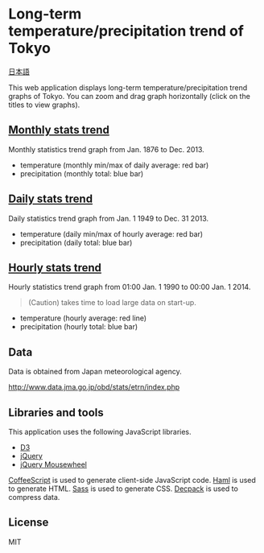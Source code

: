 [CoffeeScript]: http://coffeescript.org/ "CoffeeScript"
[D3]: http://d3js.org/ "D3 - Data-Driven Documents"
[Decpack]: https://github.com/higuma/decpack "Decpack"
[Haml]: http://haml.info/ "Haml (HTML abstraction markup language)"
[jQuery]: http://jquery.com/ "jQuery"
[jQuery Mousewheel]: http://plugins.jquery.com/mousewheel/ "jQuery Mousewheel"
[Rack]: http://rack.github.io/ "Rack: a Ruby Webserver Interface"
[Rake]: http://rake.rubyforge.org/ "Rake - Ruby Make"
[Sass]: http://sass-lang.com/ "Sass: Syntactically Awesome Style Sheets"

# Long-term temperature/precipitation trend of Tokyo

[日本語](README.md)

This web application displays long-term temperature/precipitation trend graphs of Tokyo. You can zoom and drag graph horizontally (click on the titles to view graphs).

## [Monthly stats trend](http://higuma.github.io/tokyo-weather-trend/tokyo_monthly.html)

Monthly statistics trend graph from Jan. 1876 to Dec. 2013.

* temperature (monthly min/max of daily average: red bar)
* precipitation (monthly total: blue bar)

## [Daily stats trend](http://higuma.github.io/tokyo-weather-trend/tokyo_daily.html)

Daily statistics trend graph from Jan. 1 1949 to Dec. 31 2013.

* temperature (daily min/max of hourly average: red bar)
* precipitation (daily total: blue bar)

## [Hourly stats trend](http://higuma.github.io/tokyo-weather-trend/tokyo_hourly.html)

Hourly statistics trend graph from 01:00 Jan. 1 1990 to 00:00 Jan. 1 2014.

> (Caution) takes time to load large data on start-up.

* temperature (hourly average: red line)
* precipitation (hourly total: blue bar)

## Data

Data is obtained from Japan meteorological agency.

<http://www.data.jma.go.jp/obd/stats/etrn/index.php>

## Libraries and tools

This application uses the following JavaScript libraries.

* [D3][]
* [jQuery][]
* [jQuery Mousewheel][]

[CoffeeScript][] is used to generate client-side JavaScript code. [Haml][] is used to generate HTML. [Sass][] is used to generate CSS. [Decpack][] is used to compress data.

## License

MIT
